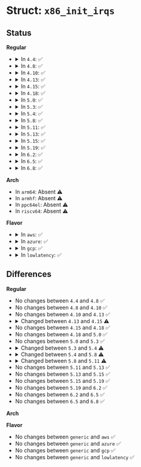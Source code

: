 # Struct: <code>x86_init_irqs</code>

## Status
<b>Regular</b>
<ul>
<li>
<details>
<summary>In <code>4.4</code>: ✅</summary>

```c
struct x86_init_irqs {
    void (*pre_vector_init)();
    void (*intr_init)();
    void (*trap_init)();
};
```
</details>
</li>
<li>
<details>
<summary>In <code>4.8</code>: ✅</summary>

```c
struct x86_init_irqs {
    void (*pre_vector_init)();
    void (*intr_init)();
    void (*trap_init)();
};
```
</details>
</li>
<li>
<details>
<summary>In <code>4.10</code>: ✅</summary>

```c
struct x86_init_irqs {
    void (*pre_vector_init)();
    void (*intr_init)();
    void (*trap_init)();
};
```
</details>
</li>
<li>
<details>
<summary>In <code>4.13</code>: ✅</summary>

```c
struct x86_init_irqs {
    void (*pre_vector_init)();
    void (*intr_init)();
    void (*trap_init)();
};
```
</details>
</li>
<li>
<details>
<summary>In <code>4.15</code>: ✅</summary>

```c
struct x86_init_irqs {
    void (*pre_vector_init)();
    void (*intr_init)();
    void (*trap_init)();
    void (*intr_mode_init)();
};
```
</details>
</li>
<li>
<details>
<summary>In <code>4.18</code>: ✅</summary>

```c
struct x86_init_irqs {
    void (*pre_vector_init)();
    void (*intr_init)();
    void (*trap_init)();
    void (*intr_mode_init)();
};
```
</details>
</li>
<li>
<details>
<summary>In <code>5.0</code>: ✅</summary>

```c
struct x86_init_irqs {
    void (*pre_vector_init)();
    void (*intr_init)();
    void (*trap_init)();
    void (*intr_mode_init)();
};
```
</details>
</li>
<li>
<details>
<summary>In <code>5.3</code>: ✅</summary>

```c
struct x86_init_irqs {
    void (*pre_vector_init)();
    void (*intr_init)();
    void (*trap_init)();
    void (*intr_mode_init)();
};
```
</details>
</li>
<li>
<details>
<summary>In <code>5.4</code>: ✅</summary>

```c
struct x86_init_irqs {
    void (*pre_vector_init)();
    void (*intr_init)();
    void (*trap_init)();
    void (*intr_mode_select)();
    void (*intr_mode_init)();
};
```
</details>
</li>
<li>
<details>
<summary>In <code>5.8</code>: ✅</summary>

```c
struct x86_init_irqs {
    void (*pre_vector_init)();
    void (*intr_init)();
    void (*intr_mode_select)();
    void (*intr_mode_init)();
};
```
</details>
</li>
<li>
<details>
<summary>In <code>5.11</code>: ✅</summary>

```c
struct x86_init_irqs {
    void (*pre_vector_init)();
    void (*intr_init)();
    void (*intr_mode_select)();
    void (*intr_mode_init)();
    struct irq_domain * (*create_pci_msi_domain)();
};
```
</details>
</li>
<li>
<details>
<summary>In <code>5.13</code>: ✅</summary>

```c
struct x86_init_irqs {
    void (*pre_vector_init)();
    void (*intr_init)();
    void (*intr_mode_select)();
    void (*intr_mode_init)();
    struct irq_domain * (*create_pci_msi_domain)();
};
```
</details>
</li>
<li>
<details>
<summary>In <code>5.15</code>: ✅</summary>

```c
struct x86_init_irqs {
    void (*pre_vector_init)();
    void (*intr_init)();
    void (*intr_mode_select)();
    void (*intr_mode_init)();
    struct irq_domain * (*create_pci_msi_domain)();
};
```
</details>
</li>
<li>
<details>
<summary>In <code>5.19</code>: ✅</summary>

```c
struct x86_init_irqs {
    void (*pre_vector_init)();
    void (*intr_init)();
    void (*intr_mode_select)();
    void (*intr_mode_init)();
    struct irq_domain * (*create_pci_msi_domain)();
};
```
</details>
</li>
<li>
<details>
<summary>In <code>6.2</code>: ✅</summary>

```c
struct x86_init_irqs {
    void (*pre_vector_init)();
    void (*intr_init)();
    void (*intr_mode_select)();
    void (*intr_mode_init)();
    struct irq_domain * (*create_pci_msi_domain)();
};
```
</details>
</li>
<li>
<details>
<summary>In <code>6.5</code>: ✅</summary>

```c
struct x86_init_irqs {
    void (*pre_vector_init)();
    void (*intr_init)();
    void (*intr_mode_select)();
    void (*intr_mode_init)();
    struct irq_domain * (*create_pci_msi_domain)();
};
```
</details>
</li>
<li>
<details>
<summary>In <code>6.8</code>: ✅</summary>

```c
struct x86_init_irqs {
    void (*pre_vector_init)();
    void (*intr_init)();
    void (*intr_mode_select)();
    void (*intr_mode_init)();
    struct irq_domain * (*create_pci_msi_domain)();
};
```
</details>
</li>
</ul>
<b>Arch</b>
<ul>
<li>
In <code>arm64</code>: Absent ⚠️
</li>
<li>
In <code>armhf</code>: Absent ⚠️
</li>
<li>
In <code>ppc64el</code>: Absent ⚠️
</li>
<li>
In <code>riscv64</code>: Absent ⚠️
</li>
</ul>
<b>Flavor</b>
<ul>
<li>
<details>
<summary>In <code>aws</code>: ✅</summary>

```c
struct x86_init_irqs {
    void (*pre_vector_init)();
    void (*intr_init)();
    void (*trap_init)();
    void (*intr_mode_select)();
    void (*intr_mode_init)();
};
```
</details>
</li>
<li>
<details>
<summary>In <code>azure</code>: ✅</summary>

```c
struct x86_init_irqs {
    void (*pre_vector_init)();
    void (*intr_init)();
    void (*trap_init)();
    void (*intr_mode_select)();
    void (*intr_mode_init)();
};
```
</details>
</li>
<li>
<details>
<summary>In <code>gcp</code>: ✅</summary>

```c
struct x86_init_irqs {
    void (*pre_vector_init)();
    void (*intr_init)();
    void (*trap_init)();
    void (*intr_mode_select)();
    void (*intr_mode_init)();
};
```
</details>
</li>
<li>
<details>
<summary>In <code>lowlatency</code>: ✅</summary>

```c
struct x86_init_irqs {
    void (*pre_vector_init)();
    void (*intr_init)();
    void (*trap_init)();
    void (*intr_mode_select)();
    void (*intr_mode_init)();
};
```
</details>
</li>
</ul>

## Differences
<b>Regular</b>
<ul>
<li>
No changes between <code>4.4</code> and <code>4.8</code> ✅
</li>
<li>
No changes between <code>4.8</code> and <code>4.10</code> ✅
</li>
<li>
No changes between <code>4.10</code> and <code>4.13</code> ✅
</li>
<li>
<details>
<summary>Changed between <code>4.13</code> and <code>4.15</code> ⚠️</summary>
<ul>
<li>
<b>Field added. </b>
<code>void (*intr_mode_init)()</code>
</li>
</ul>
</details>
</li>
<li>
No changes between <code>4.15</code> and <code>4.18</code> ✅
</li>
<li>
No changes between <code>4.18</code> and <code>5.0</code> ✅
</li>
<li>
No changes between <code>5.0</code> and <code>5.3</code> ✅
</li>
<li>
<details>
<summary>Changed between <code>5.3</code> and <code>5.4</code> ⚠️</summary>
<ul>
<li>
<b>Field added. </b>
<code>void (*intr_mode_select)()</code>
</li>
</ul>
</details>
</li>
<li>
<details>
<summary>Changed between <code>5.4</code> and <code>5.8</code> ⚠️</summary>
<ul>
<li>
<b>Field removed. </b>
<code>void (*trap_init)()</code>
</li>
</ul>
</details>
</li>
<li>
<details>
<summary>Changed between <code>5.8</code> and <code>5.11</code> ⚠️</summary>
<ul>
<li>
<b>Field added. </b>
<code>struct irq_domain * (*create_pci_msi_domain)()</code>
</li>
</ul>
</details>
</li>
<li>
No changes between <code>5.11</code> and <code>5.13</code> ✅
</li>
<li>
No changes between <code>5.13</code> and <code>5.15</code> ✅
</li>
<li>
No changes between <code>5.15</code> and <code>5.19</code> ✅
</li>
<li>
No changes between <code>5.19</code> and <code>6.2</code> ✅
</li>
<li>
No changes between <code>6.2</code> and <code>6.5</code> ✅
</li>
<li>
No changes between <code>6.5</code> and <code>6.8</code> ✅
</li>
</ul>
<b>Arch</b>
<ul>
</ul>
<b>Flavor</b>
<ul>
<li>
No changes between <code>generic</code> and <code>aws</code> ✅
</li>
<li>
No changes between <code>generic</code> and <code>azure</code> ✅
</li>
<li>
No changes between <code>generic</code> and <code>gcp</code> ✅
</li>
<li>
No changes between <code>generic</code> and <code>lowlatency</code> ✅
</li>
</ul>
